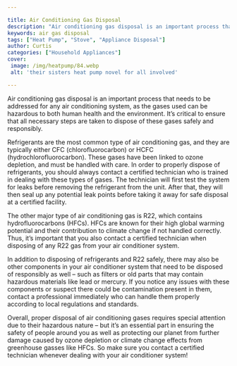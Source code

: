 ```yaml
---

title: Air Conditioning Gas Disposal
description: "Air conditioning gas disposal is an important process that needs to be addressed for any air conditioning system, as the gases use...check it out to learn"
keywords: air gas disposal
tags: ["Heat Pump", "Stove", "Appliance Disposal"]
author: Curtis
categories: ["Household Appliances"]
cover: 
 image: /img/heatpump/84.webp
 alt: 'their sisters heat pump novel for all involved'

---
```


Air conditioning gas disposal is an important process that needs to be addressed for any air conditioning system, as the gases used can be hazardous to both human health and the environment. It’s critical to ensure that all necessary steps are taken to dispose of these gases safely and responsibly.

Refrigerants are the most common type of air conditioning gas, and they are typically either CFC (chlorofluorocarbon) or HCFC (hydrochlorofluorocarbon). These gases have been linked to ozone depletion, and must be handled with care. In order to properly dispose of refrigerants, you should always contact a certified technician who is trained in dealing with these types of gases. The technician will first test the system for leaks before removing the refrigerant from the unit. After that, they will then seal up any potential leak points before taking it away for safe disposal at a certified facility. 

The other major type of air conditioning gas is R22, which contains hydrofluorocarbons (HFCs). HFCs are known for their high global warming potential and their contribution to climate change if not handled correctly. Thus, it’s important that you also contact a certified technician when disposing of any R22 gas from your air conditioner system. 

In addition to disposing of refrigerants and R22 safely, there may also be other components in your air conditioner system that need to be disposed of responsibly as well – such as filters or old parts that may contain hazardous materials like lead or mercury. If you notice any issues with these components or suspect there could be contamination present in them, contact a professional immediately who can handle them properly according to local regulations and standards. 

Overall, proper disposal of air conditioning gases requires special attention due to their hazardous nature – but it’s an essential part in ensuring the safety of people around you as well as protecting our planet from further damage caused by ozone depletion or climate change effects from greenhouse gasses like HFCs. So make sure you contact a certified technician whenever dealing with your air conditioner system!
